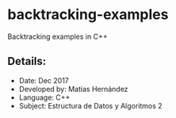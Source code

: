 # backtracking-examples

Backtracking examples in C++

## Details:

- Date: Dec 2017
- Developed by: Matias Hernández
- Language: C++
- Subject: Estructura de Datos y Algoritmos 2
